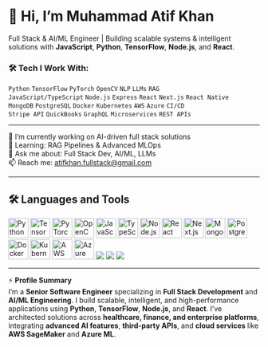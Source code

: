 # 👋 Hi, I’m Muhammad Atif Khan
Full Stack & AI/ML Engineer | Building scalable systems & intelligent solutions with **JavaScript**, **Python**, **TensorFlow**, **Node.js**, and **React**.

### 🛠️ Tech I Work With:
`Python` `TensorFlow` `PyTorch` `OpenCV` `NLP` `LLMs` `RAG`  
`JavaScript/TypeScript` `Node.js` `Express` `React` `Next.js` `React Native`  
`MongoDB` `PostgreSQL` `Docker` `Kubernetes` `AWS` `Azure` `CI/CD`  
`Stripe API` `QuickBooks` `GraphQL` `Microservices` `REST APIs`  

---

🔭 I’m currently working on AI-driven full stack solutions  
🌱 Learning: RAG Pipelines & Advanced MLOps  
💬 Ask me about: Full Stack Dev, AI/ML, LLMs  
📫 Reach me: atifkhan.fullstack@gmail.com  

---

## 🛠️ Languages and Tools

<p align="left">
  <!-- Core AI/ML -->
  <img src="https://cdn.jsdelivr.net/gh/devicons/devicon/icons/python/python-original.svg" alt="Python" width="40" height="40"/>
  <img src="https://cdn.jsdelivr.net/gh/devicons/devicon/icons/tensorflow/tensorflow-original.svg" alt="TensorFlow" width="40" height="40"/>
  <img src="https://cdn.jsdelivr.net/gh/devicons/devicon/icons/pytorch/pytorch-original.svg" alt="PyTorch" width="40" height="40"/>
  <img src="https://cdn.jsdelivr.net/gh/devicons/devicon/icons/opencv/opencv-original.svg" alt="OpenCV" width="40" height="40"/>

  <!-- Full Stack -->
  <img src="https://cdn.jsdelivr.net/gh/devicons/devicon/icons/javascript/javascript-original.svg" alt="JavaScript" width="40" height="40"/>
  <img src="https://cdn.jsdelivr.net/gh/devicons/devicon/icons/typescript/typescript-original.svg" alt="TypeScript" width="40" height="40"/>
  <img src="https://cdn.jsdelivr.net/gh/devicons/devicon/icons/nodejs/nodejs-original.svg" alt="Node.js" width="40" height="40"/>
  <img src="https://cdn.jsdelivr.net/gh/devicons/devicon/icons/react/react-original.svg" alt="React" width="40" height="40"/>
  <img src="https://cdn.jsdelivr.net/gh/devicons/devicon/icons/nextjs/nextjs-original.svg" alt="Next.js" width="40" height="40"/>

  <!-- Databases -->
  <img src="https://cdn.jsdelivr.net/gh/devicons/devicon/icons/mongodb/mongodb-original.svg" alt="MongoDB" width="40" height="40"/>
  <img src="https://cdn.jsdelivr.net/gh/devicons/devicon/icons/postgresql/postgresql-original.svg" alt="PostgreSQL" width="40" height="40"/>

  <!-- DevOps & Cloud -->
  <img src="https://cdn.jsdelivr.net/gh/devicons/devicon/icons/docker/docker-original.svg" alt="Docker" width="40" height="40"/>
  <img src="https://cdn.jsdelivr.net/gh/devicons/devicon/icons/kubernetes/kubernetes-plain.svg" alt="Kubernetes" width="40" height="40"/>
  <img src="https://cdn.jsdelivr.net/gh/devicons/devicon/icons/amazonwebservices/amazonwebservices-original.svg" alt="AWS" width="40" height="40"/>
  <img src="https://cdn.jsdelivr.net/gh/devicons/devicon/icons/azure/azure-original.svg" alt="Azure" width="40" height="40"/>

  <!-- APIs & Others -->
  <img src="https://img.shields.io/badge/GraphQL-E10098?style=for-the-badge&logo=graphql&logoColor=white"/>
  <img src="https://img.shields.io/badge/Stripe-008CDD?style=for-the-badge&logo=stripe&logoColor=white"/>
  <img src="https://img.shields.io/badge/Microservices-00BCD4?style=for-the-badge&logo=microgen&logoColor=white"/>
</p>

---

⚡ **Profile Summary**  
I’m a **Senior Software Engineer** specializing in **Full Stack Development** and **AI/ML Engineering**. I build scalable, intelligent, and high-performance applications using **Python**, **TensorFlow**, **Node.js**, and **React**. I’ve architected solutions across **healthcare, finance, and enterprise platforms**, integrating **advanced AI features**, **third-party APIs**, and **cloud services** like **AWS SageMaker** and **Azure ML**.  
